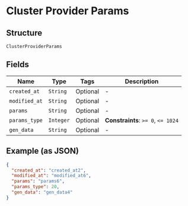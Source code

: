 
# Cluster Provider Params

## Structure

`ClusterProviderParams`

## Fields

| Name | Type | Tags | Description |
|  --- | --- | --- | --- |
| `created_at` | `String` | Optional | - |
| `modified_at` | `String` | Optional | - |
| `params` | `String` | Optional | - |
| `params_type` | `Integer` | Optional | **Constraints**: `>= 0`, `<= 1024` |
| `gen_data` | `String` | Optional | - |

## Example (as JSON)

```json
{
  "created_at": "created_at2",
  "modified_at": "modified_at6",
  "params": "params6",
  "params_type": 20,
  "gen_data": "gen_data4"
}
```

